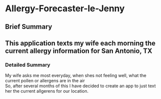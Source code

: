 # Allergy-Forecaster-le-Jenny

## Brief Summary
This application texts my wife each morning the current allergy information for San Antonio, TX
---
### Detailed Summary

My wife asks me most everyday, when shes not feeling well, what the current pollen or allergens are in the air <br>
So, after several months of this I have decided to create an app to just text her the current allgerens for our location.
